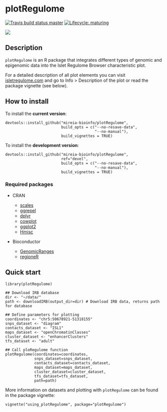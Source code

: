 # plotRegulome
<!-- badges: start -->
  [![Travis build status master](https://travis-ci.org/mireia-bioinfo/plotRegulome.svg?branch=master)](https://travis-ci.org/mireia-bioinfo/plotRegulome)
[![Lifecycle: maturing](https://img.shields.io/badge/lifecycle-maturing-blue.svg)](https://www.tidyverse.org/lifecycle/#maturing)
<!-- badges: end -->

![](http://isletregulome.com/isletregulome/favicon.png)

## Description
`plotRegulome` is an R package that integrates different types of genomic and epigenomic data into the Islet Regulome Browser characteristic plot.

For a detailed description of all plot elements you can visit [isletregulome.com](isletregulome.com) and go to Info > Description of the plot or read the package vignette (see below).

## How to install

To install the __current version__:

```
devtools::install_github("mireia-bioinfo/plotRegulome", 
                         build_opts = c("--no-resave-data", 
                                        "--no-manual"),
                         build_vignettes = TRUE)
```


To install the __development version__:

```
devtools::install_github("mireia-bioinfo/plotRegulome", 
                         ref="devel",
                         build_opts = c("--no-resave-data", 
                                        "--no-manual"),
                         build_vignettes = TRUE)
```

### Required packages
- CRAN  
    - [scales](https://CRAN.R-project.org/package=scales)
    - [ggrepel](https://cran.r-project.org/package=ggrepel)
    - [dplyr](https://cran.r-project.org/package=dplyr)
    - [cowplot](https://cran.r-project.org/package=cowplot)
    - [ggplot2](https://cran.r-project.org/package=ggplot2)
    - [Hmisc](https://cran.r-project.org/package=Hmisc)

- Bioconductor  
    - [GenomicRanges](https://bioconductor.org/packages/release/bioc/html/GenomicRanges.html)
    - [regioneR](https://bioconductor.org/packages/release/bioc/html/regioneR.html)

## Quick start

```
library(plotRegulome)

## Download IRB database
dir <- "~/data/"
path <- downloadIRB(output_dir=dir) # Download IRB data, returns path for database

## Define parameters for plotting
coordinates <- "chr5:50678921-51318155"
snps_dataset <- "diagram"
contacts_dataset <- "ISL1"
maps_dataset <- "openChromatinClasses"
cluster_dataset <- "enhancerClusters"
tfs_dataset <- "adult"

## Call ploRegulome function
plotRegulome(coordinates=coordinates,
             snps_dataset=snps_dataset,
             contacts_dataset=contacts_dataset,
             maps_dataset=maps_dataset,
             cluster_dataset=cluster_dataset,
             tfs_dataset=tfs_dataset,
             path=path)
```

More information on datasets and plotting with `plotRegulome` can be found in the package vignette:

``` 
vignette("using_plotRegulome", package="plotRegulome")
``` 
